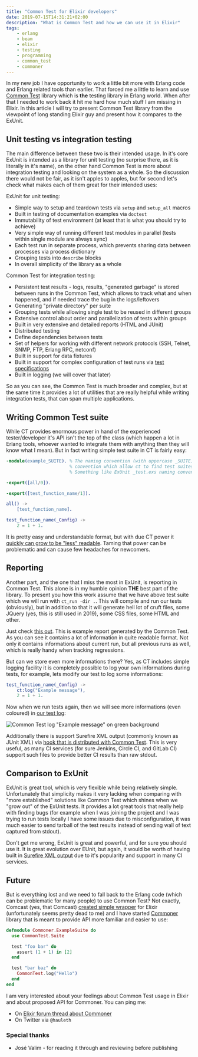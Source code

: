 ```yaml
---
title: "Common Test for Elixir developers"
date: 2019-07-15T14:31:21+02:00
description: "What is Common Test and how we can use it in Elixir"
tags:
    - erlang
    - beam
    - elixir
    - testing
    - programming
    - common_test
    - commoner
---
```


In my new job I have opportunity to work a little bit more with Erlang code and
Erlang related tools than earlier.  That forced me a little to learn and use
[Common Test][ct] library which is **the** testing library in Erlang world.
When after that I needed to work back it hit me hard how much stuff I am
missing in Elixir.  In this article I will try to present Common Test library
from the viewpoint of long standing Elixir guy and present how it compares to
the ExUnit.

## Unit testing vs integration testing

The main difference between these two is their intended usage.  In it's core
ExUnit is intended as a library for unit testing (no surprise there, as it is
literally in it's name), on the other hand Common Test is more about integration
testing and looking on the system as a whole.  So the discussion there would not
be fair, as it isn't apples to apples, but for second let's check what makes
each of them great for their intended uses:

ExUnit for unit testing:

- Simple way to setup and teardown tests via `setup` and `setup_all` macros
- Built in testing of documentation examples via `doctest`
- Immutability of test environment (at least that is what you should try to
  achieve)
- Very simple way of running different test modules in parallel (tests within
  single module are always sync)
- Each test run in separate process, which prevents sharing data between
  processes via process dictionary
- Grouping tests into `describe` blocks
- In overall simplicity of the library as a whole

Common Test for integration testing:

- Persistent test results - logs, results, "generated garbage" is stored between
  runs in the Common Test, which allows to track what and when happened, and if
  needed trace the bug in the logs/leftovers
- Generating "private directory" per suite
- Grouping tests while allowing single test to be reused in different groups
- Extensive control about order and parallelization of tests within groups
- Built in very extensive and detailed reports (HTML and JUnit)
- Distributed testing
- Define dependencies between tests
- Set of helpers for working with different network protocols (SSH, Telnet,
  SNMP, FTP, Erlang RPC, netconf)
- Built in support for data fixtures
- Built in support for complex configuration of test runs via [test
  specifications](http://www.erlang.org/doc/man/run_test_chapter.html#test-specification-syntax)
- Built in logging (we will cover that later)

So as you can see, the Common Test is much broader and complex, but at the same
time it provides a lot of utilities that are really helpful while writing
integration tests, that can span multiple applications.

## Writing Common Test suite

While CT provides enormous power in hand of the experienced tester/developer
it's API isn't the top of the class (which happen a lot in Erlang tools, whoever
wanted to integrate them with anything then they will know what I mean).  But in
fact writing simple test suite in CT is fairly easy:

```erlang
-module(example_SUITE). % The naming convention (with uppercase _SUITE) Erlang
                        % convention which allow ct to find test suites.
                        % Something like ExUnit _test.exs naming convention

-export([all/0]).

-export([test_function_name/1]).

all() ->
    [test_function_name].

test_function_name(_Config) ->
    2 = 1 + 1.
```

It is pretty easy and understandable format, but with due CT power it [quickly
can grow to be "less" readable](https://github.com/erlang/otp/blob/81d332cc693d2be8a5af16bfbcae0bfde6702479/lib/ssh/test/ssh_algorithms_SUITE.erl#L36).
Taming that power can be problematic and can cause few headaches for newcomers.

## Reporting

Another part, and the one that I miss the most in ExUnit, is reporting in Common
Test.  This alone is in my humble opinion **THE** best part of the library.  To
present you how this work assume that we have above test suite which we will run
with `ct_run -dir .`. This will compile and run our tests (obviously), but in
addition to that it will generate hell lot of cruft files, some JQuery (yes,
this is still used in 2019), some CSS files, some HTML and other.

Just check [this out](/common-test-example/simple/index.html). This is example report
generated by the Common Test. As you can see it contains a lot of information in
quite readable format. Not only it contains informations about current run, but
all previous runs as well, which is really handy when tracking regressions.

But can we store even more informations there? Yes, as CT includes simple
logging facility it is completely possible to log your own informations during
tests, for example, lets modify our test to log some informations:

```erlang
test_function_name(_Config) ->
    ct:log("Example message"),
    2 = 1 + 1.
```

Now when we run tests again, then we will see more informations (even coloured)
in [our test log](/common-test-example/log/ct_run.ct@NiunioBook.2019-07-16_11.03.21/common-test-example.log.logs/run.2019-07-16_11.03.22/example_suite.test_function_name.html):

![Common Test log "Example message" on green background](/img/common-test/log.png)

Additionally there is support Surefire XML output (commonly known as JUnit XML)
via [hook that is distributed with Common Test](http://www.erlang.org/doc/man/ct_hooks_chapter.html#built-in-cths).
This is very useful, as many CI services (for sure Jenkins, Circle CI, and
GitLab CI) support such files to provide better CI results than raw stdout.

## Comparison to ExUnit

ExUnit is great tool, which is very flexible while being relatively simple.
Unfortunately that simplicity makes it very lacking when comparing with "more
established" solutions like Common Test which shines when we "grow out" of the
ExUnit tests. It provides a lot great tools that really help with finding bugs
(for example when I was joining the project and I was trying to run tests
locally I have some issues due to misconfiguration, it was much easier to send
tarball of the test results instead of sending wall of text captured from
stdout).

Don't get me wrong, ExUnit is great and powerful, and for sure you should use
it. It is great evolution over EUnit, but again, it would be worth of having
built in [Surefire XML output](http://www.erlang.org/doc/man/eunit_surefire.html)
due to it's popularity and support in many CI services.

## Future

But is everything lost and we need to fall back to the Erlang code (which can be
problematic for many people) to use Common Test? Not exactly, Comcast (yes, that
Comcast) [created simple wrapper][ctex] for Elixir (unfortunately seems pretty
dead to me) and I have started [Commoner][commoner] library that is meant to
provide API more familiar and easier to use:

```elixir
defmodule Commoner.ExampleSuite do
  use CommonTest.Suite

  test "foo bar" do
    assert (1 + 1) in [2]
  end

  test "bar baz" do
    CommonTest.log("Hello")
  end
end
```

I am very interested about your feelings about Common Test usage in Elixir and
about proposed API for Commoner. You can ping me:

- On [Elixir forum thread about Commoner][forum]
- On Twitter via `@hauleth`

### Special thanks

- José Valim - for reading it through and reviewing before publishing

[ct]: http://www.erlang.org/doc/man/basics_chapter.html
[ctex]: https://github.com/Comcast/ctex
[commoner]: https://github.com/hauleth/commoner
[forum]: https://elixirforum.com/t/commoner-elixir-wrapper-for-common-test-library/23966?u=hauleth
